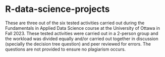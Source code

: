 # R-data-science-projects
These are three out of the six tested activities carried out during the Fundamentals in Applied Data Science course at the University of Ottawa in Fall 2023. These tested activities were carried out in a 2-person group and the workload was divided equally and/or carried out together in discussion (specially the decision tree question) and peer reviewed for errors. The questions are not provided to ensure no plagiarism occurs. 
